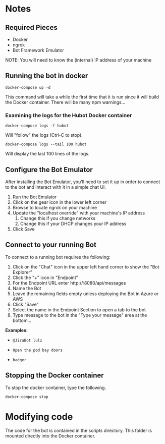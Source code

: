 # Notes

## Required Pieces

- Docker
- ngrok
- Bot Framework Emulator

NOTE: You will need to know the (internal) IP address of your machine

## Running the bot in docker 

```docker-compose up -d ```

This command will take a while the first time that it is run since it will build the Docker container. There will be many npm warnings...

### Examining the logs for the Hubot Docker container

```docker-compose logs -f hubot```

Will "follow" the logs (Ctrl-C to stop).

```docker-compose logs --tail 100 hubot```

Will display the last 100 lines of the logs.

## Configure the Bot Emulator

After installing the Bot Emulator, you'll need to set it up in order to connect to the bot and interact with it in a simple chat UI.

1. Run the Bot Emulator
2. Click on the gear icon in the lower left corner
3. Browse to locate ngrok on your machine
4. Update the "localhost override" with your machine's IP address
   1. Change this if you change networks
   2. Change this if your DHCP changes your IP address
5. Click Save

## Connect to your running Bot

To connect to a running bot requires the following:

1. Click on the "Chat" icon in the upper left hand corner to show the "Bot Explorer"
2. Click the "+" icon in "Endpoint"
3. For the Endpoint URL enter http://<IP Docker has when running>:8080/api/messages
4. Name the Bot
5. Leave the remaining fields empty unless deploying the Bot in Azure or AWS
6. Click "Save"
7. Select the name in the Endpoint Section to open a tab to the bot
8. Type message to the bot in the "Type your message" area at the bottom...

**Examples:**

- ```@JiraBot lulz```

- ```Open the pod bay doors```

- ```badger```

## Stopping the Docker container

To stop the docker container, type the following.

```docker-compose stop```

# Modifying code

The code for the bot is contained in the scripts directory. This folder is mounted directly into the Docker container.

